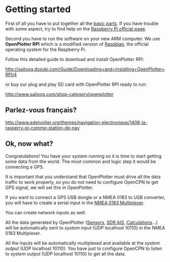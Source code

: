 # Getting started


First of all you have to put together all the [basic parts](required.md). If you have trouble with some aspect, try to find help on the [Raspberry Pi official page](https://www.raspberrypi.org/help/).

Second you have to run the software on your new ARM computer. We use **OpenPlotter RPI** which is a modified version of [Raspbian](https://www.raspbian.org/), the official operating system for the Raspberry Pi.

Follow this detailed guide to download and install OpenPlotter RPI:

http://sailoog.dozuki.com/Guide/Downloading+and+Installing+OpenPlotter+RPI/4

or buy our plug and play SD card with OpenPlotter RPI ready to run:

http://www.sailoog.com/shop-category/openplotter



## Parlez-vous français?
http://www.edelvoilier.org/themes/navigation-electronique/1408-la-rasperry-pi-comme-station-de-nav


## Ok, now what?

Congratulations! You have your system running so it is time to start getting some data from the world. The most common and logic step it would be connecting a GPS.

It is important that you understand that OpenPlotter must drive all the data traffic to work properly, so you do not need to configure OpenCPN to get GPS signal, we will set this in OpenPlotter.

If you want to connect a GPS USB dongle or a NMEA 0183 to USB converter, you will have to create a serial input in the [NMEA 0183 Multiplexer](nmea_multiplexer..md).

You can create network inputs as well.

All the data generated by OpenPlotter ([Sensors](sensors.md), [SDR AIS](sdr_ais.md), [Calculations](calculate.md)...) will be automatically sent to *system input* (UDP localhost 10110) in the NMEA 0183 Multiplexer.

All the inputs will be automatically multiplexed and available at the *system output* (UDP localhost 10110). You have just to configure OpenCPN to listen to *system output* (UDP localhost 10110) to get all the data.